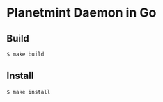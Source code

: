 # Planetmint Daemon in Go

## Build

```bash
$ make build
```

## Install

```bash
$ make install
```
